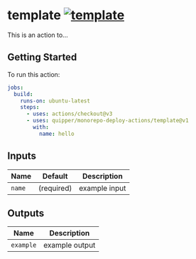 # template [![template](https://github.com/quipper/monorepo-deploy-actions/actions/workflows/template.yaml/badge.svg)](https://github.com/quipper/monorepo-deploy-actions/actions/workflows/template.yaml)

This is an action to...

## Getting Started

To run this action:

```yaml
jobs:
  build:
    runs-on: ubuntu-latest
    steps:
      - uses: actions/checkout@v3
      - uses: quipper/monorepo-deploy-actions/template@v1
        with:
          name: hello
```

## Inputs

| Name   | Default    | Description   |
| ------ | ---------- | ------------- |
| `name` | (required) | example input |

## Outputs

| Name      | Description    |
| --------- | -------------- |
| `example` | example output |
